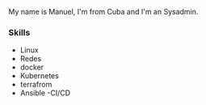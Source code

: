 My name is Manuel, I'm from Cuba and I'm an Sysadmin.

### Skills

- Linux
- Redes
- docker
- Kubernetes
- terrafrom
- Ansible
-CI/CD

<!---
manuelDK8s/manuelDK8s is a ✨ special ✨ repository because its `README.md` (this file) appears on your GitHub profile.
You can click the Preview link to take a look at your changes.
--->
